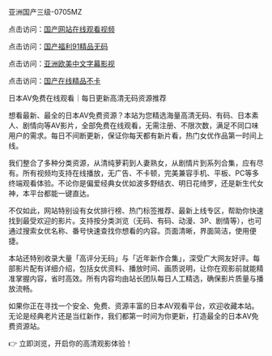 
亚洲国产三级-0705MZ


点击访问：<a href="https://tfda.pages.dev/">国产网站在线观看视频</a>

点击访问：<a href="https://gda-c7m.pages.dev/">国产福利91精品无码</a>

点击访问：<a href="https://rtj-3zo.pages.dev/">亚洲欧美中文字幕影视</a>

点击访问：<a href="https://fdhf-454.pages.dev/">国产在线精品不卡</a>




日本AV免费在线观看｜每日更新高清无码资源推荐

想看最新、最全的日本AV免费资源？本站为您精选海量高清无码、有码、日本素人、剧情向等AV影片，全部免费在线观看，无需注册、不限次数，满足不同口味用户的需求。每日不间断更新，保证你每天都有新片看，热门女优作品第一时间上线。

我们整合了多种分类资源，从清纯萝莉到人妻熟女，从剧情片到系列合集，应有尽有。所有视频均支持在线播放，无广告、不卡顿，完美兼容手机、平板、PC等多终端观看体验。不论你是偏爱经典女优如波多野结衣、明日花绮罗，还是新生代女神，本平台都能一键直达。

不仅如此，网站特别设有女优排行榜、热门标签推荐、最新上线专区，帮助你快速找到最受欢迎的影片。支持按分类浏览（无码、有码、动漫、3P、剧情等），也可通过搜索女优名称、番号快速查找你想看的内容。页面清晰，界面简洁，使用便捷。

本站还特别收录大量「高评分无码」与「近年新作合集」，深受广大网友好评。每部影片配有详细介绍，包括女优资料、播放时间、画质说明，让你在观影前就能精准掌握内容，省时高效。所有内容均由站长团队每日人工精选，确保影片质量与播放流畅。

如果你正在寻找一个安全、免费、资源丰富的日本AV观看平台，欢迎收藏本站。无论是经典老片还是当红新作，我们都第一时间为你更新，打造最全的日本AV免费资源站。

👉 立即浏览，开启你的高清观影体验！




















<span style="display:none;">[Canonical link]( https://github.com/thi20250705/thi03 ）</span>
